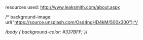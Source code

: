 resources used:
http://www.leaksmith.com/about.aspx


/*  background-image: url("https://source.unsplash.com/Osd4ngHD4kM/500x300");*/

/*body {
  background-color: #337BFF;
}*/
